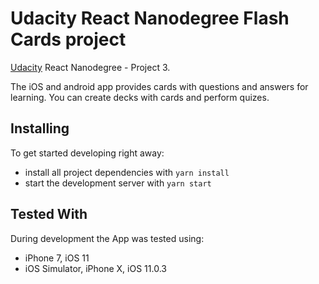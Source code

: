 #  Udacity React Nanodegree Flash Cards project

[Udacity](https://udacity.com/) React Nanodegree - Project 3.

The iOS and android app provides cards with questions and answers for learning. You can create decks with cards and perform quizes.

## Installing

To get started developing right away:

* install all project dependencies with `yarn install`
* start the development server with `yarn start`

## Tested With

During development the App was tested using:

* iPhone 7, iOS 11
* iOS Simulator, iPhone X, iOS 11.0.3
